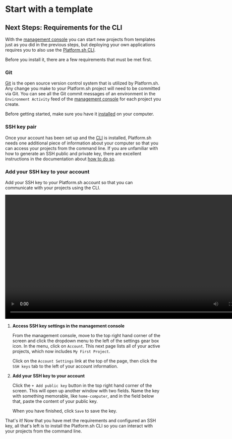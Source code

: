 # Start with a template

## Next Steps: Requirements for the CLI

With the [management console](/administration/web.md) you can start new projects from templates just as you did in the previous steps, but deploying your own applications requires you to also use the [Platform.sh CLI](/development/cli.md).

Before you install it, there are a few requirements that must be met first.

### Git

[Git](/development/tools.md#git) is the open source version control system that is utilized by Platform.sh. Any change you make to your Platform.sh project will need to be committed via Git. You can see all the Git commit messages of an environment in the `Environment Activity` feed of the [management console](/administration/web.md) for each project you create.

Before getting started, make sure you have it [installed](https://git-scm.com/) on your computer.

### SSH key pair

Once your account has been set up and the [CLI](/development/cli.md) is installed, Platform.sh needs one additional piece of information about your computer so that you can access your projects from the command line.
If you are unfamiliar with how to generate an SSH public and private key, there are excellent instructions in the documentation about [how to do so](/development/tools.md#ssh).

### Add your SSH key to your account

Add your SSH key to your Platform.sh account so that you can communicate with your projects using the CLI.

<video width="800" controls autoplay loop>
  <source src="/videos/management-console/add-ssh-mc.mp4" type="video/mp4">
</video>

1. **Access SSH key settings in the management console**

    From the management console, move to the top right hand corner of the screen and click the dropdown menu to the left of the settings gear box icon. In the menu, click on `Account`. This next page lists all of your active projects, which now includes `My First Project`. 

    Click on the `Account Settings` link at the top of the page, then click the `SSH keys` tab to the left of your account information.

2. **Add your SSH key to your account**

    Click the `+ Add public key` button in the top right hand corner of the screen. This will open up another window with two fields. Name the key with something memorable, like `home-computer`, and in the field below that, paste the content of your public key.
    
    When you have finished, click `Save` to save the key.
    

That's it! Now that you have met the requirements and configured an SSH key, all that's left is to install the Platform.sh CLI so you can interact with your projects from the command line.

<div id = "buttons"></div>

<script>
    var navNextText = "I have added my SSH key to my account";
    var navButtons = {type: "navigation", prev: getPathObj("prev"), next: getPathObj("next", navNextText), div: "buttons"};
    makeButton(navButtons);
</script>
